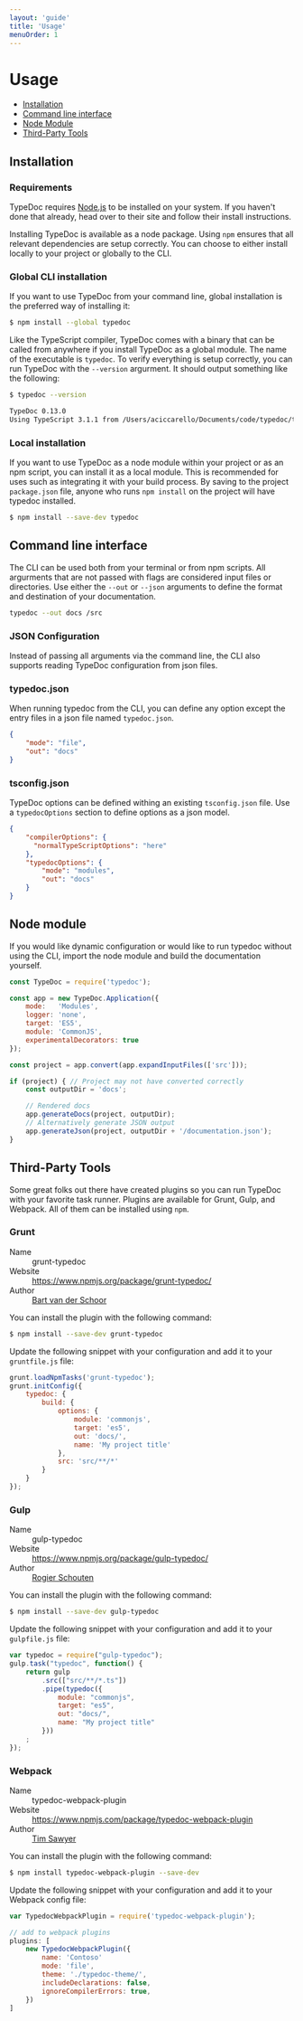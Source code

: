 ```yaml
---
layout: 'guide'
title: 'Usage'
menuOrder: 1
---
```


# Usage

<ul class="toc">
<li><a href="#installation">Installation</a></li>
<li><a href="#command-line-interface">Command line interface</a></li>
<li><a href="#node-module">Node Module</a></li>
<li><a href="#third-party-tools">Third-Party Tools</a></li>
</ul>

## Installation

### Requirements

TypeDoc requires [Node.js](http://nodejs.org/) to be installed on your system. If you haven't done that already, head
over to their site and follow their install instructions.

Installing TypeDoc is available as a node package. Using ``npm`` ensures that all relevant
dependencies are setup correctly. You can choose to either install locally to your project or
globally to the CLI.


### Global CLI installation

If you want to use TypeDoc from your command line, global installation is the preferred way of installing it:

```bash
$ npm install --global typedoc
```

Like the TypeScript compiler, TypeDoc comes with a binary that can be called from anywhere if you
install TypeDoc as a global module. The name of the executable is ``typedoc``. To verify everything
is setup correctly, you can run TypeDoc with the ``--version`` argurment. It should output something like the following:

```bash
$ typedoc --version

TypeDoc 0.13.0
Using TypeScript 3.1.1 from /Users/aciccarello/Documents/code/typedoc/typedoc/node_modules/typescript/lib
```


### Local installation

If you want to use TypeDoc as a node module within your project or as an npm script, you can
install it as a local module. This is recommended for uses such as integrating it with your build process.
By saving to the project `package.json` file,
anyone who runs `npm install` on the project will have typedoc installed.

```bash
$ npm install --save-dev typedoc
```

## Command line interface
The CLI can be used both from your terminal or from npm scripts. All argurments that are not passed
with flags are considered input files or directories. Use either the ``--out`` or ``--json``
arguments to define the format and destination of your documentation.

```bash
typedoc --out docs /src
```

### JSON Configuration
Instead of passing all arguments via the command line, the CLI also supports reading TypeDoc configuration from json files.

### typedoc.json
When running typedoc from the CLI, you can define any option except the entry files in a json file named `typedoc.json`.

```json
{
    "mode": "file",
    "out": "docs"
}
```

### tsconfig.json
TypeDoc options can be defined withing an existing `tsconfig.json` file. Use a `typedocOptions` section to define
options as a json model.
```json
{
    "compilerOptions": {
      "normalTypeScriptOptions": "here"
    },
    "typedocOptions": {
        "mode": "modules",
        "out": "docs"
    }
}
```

## Node module
If you would like dynamic configuration or would like to run typedoc without using the CLI, import
the node module and build the documentation yourself.
```javascript
const TypeDoc = require('typedoc');

const app = new TypeDoc.Application({
    mode:   'Modules',
    logger: 'none',
    target: 'ES5',
    module: 'CommonJS',
    experimentalDecorators: true
});

const project = app.convert(app.expandInputFiles(['src']));

if (project) { // Project may not have converted correctly
    const outputDir = 'docs';

    // Rendered docs
    app.generateDocs(project, outputDir);
    // Alternatively generate JSON output
    app.generateJson(project, outputDir + '/documentation.json');
}
```

## Third-Party Tools

Some great folks out there have created plugins so you can run TypeDoc with your favorite task runner.
Plugins are available for Grunt, Gulp, and Webpack. All of them can be installed using ``npm``.


### Grunt

<dl class="specs">
    <dt>Name</dt><dd>grunt-typedoc</dd>
    <dt>Website</dt><dd><a href="https://www.npmjs.org/package/grunt-typedoc/">https://www.npmjs.org/package/grunt-typedoc/</a></dd>
    <dt>Author</dt><dd><a href="https://github.com/Bartvds">Bart van der Schoor</a></dd>
</dl>

You can install the plugin with the following command:

```bash
$ npm install --save-dev grunt-typedoc
```

Update the following snippet with your configuration and add it to your ``gruntfile.js`` file:

```js
grunt.loadNpmTasks('grunt-typedoc');
grunt.initConfig({
    typedoc: {
        build: {
            options: {
                module: 'commonjs',
                target: 'es5',
                out: 'docs/',
                name: 'My project title'
            },
            src: 'src/**/*'
        }
    }
});
```


### Gulp

<dl class="specs">
    <dt>Name</dt><dd>gulp-typedoc</dd>
    <dt>Website</dt><dd><a href="https://www.npmjs.org/package/gulp-typedoc/">https://www.npmjs.org/package/gulp-typedoc/</a></dd>
    <dt>Author</dt><dd><a href="https://github.com/rogierschouten">Rogier Schouten</a></dd>
</dl>

You can install the plugin with the following command:

```bash
$ npm install --save-dev gulp-typedoc
```

Update the following snippet with your configuration and add it to your ``gulpfile.js`` file:

```js
var typedoc = require("gulp-typedoc");
gulp.task("typedoc", function() {
    return gulp
        .src(["src/**/*.ts"])
        .pipe(typedoc({
            module: "commonjs",
            target: "es5",
            out: "docs/",
            name: "My project title"
        }))
    ;
});
```

### Webpack

<dl class="specs">
    <dt>Name</dt><dd>typedoc-webpack-plugin</dd>
    <dt>Website</dt><dd><a href="https://www.npmjs.com/package/typedoc-webpack-plugin">https://www.npmjs.com/package/typedoc-webpack-plugin</a></dd>
    <dt>Author</dt><dd><a href="https://github.com/timsawyer">Tim Sawyer</a></dd>
</dl>

You can install the plugin with the following command:

```bash
$ npm install typedoc-webpack-plugin --save-dev
```

Update the following snippet with your configuration and add it to your Webpack config file:

```js
var TypedocWebpackPlugin = require('typedoc-webpack-plugin');

// add to webpack plugins
plugins: [
    new TypedocWebpackPlugin({
        name: 'Contoso'
        mode: 'file',
        theme: './typedoc-theme/',
        includeDeclarations: false,
        ignoreCompilerErrors: true,
    })
]
```
